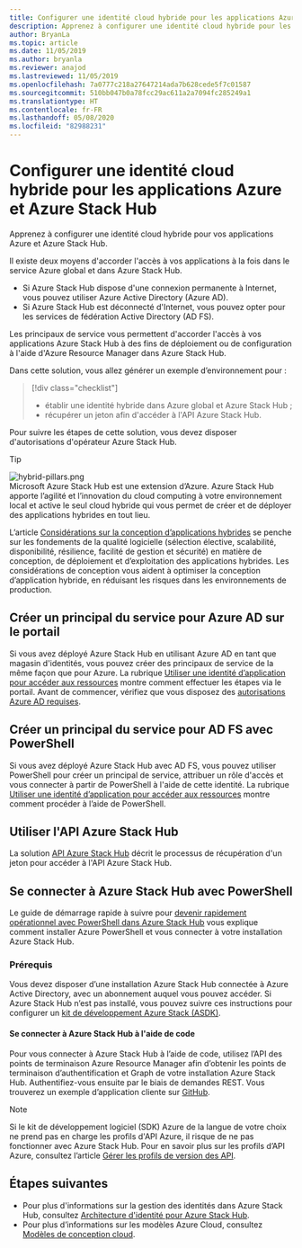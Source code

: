 ```yaml
---
title: Configurer une identité cloud hybride pour les applications Azure et Azure Stack Hub
description: Apprenez à configurer une identité cloud hybride pour les applications Azure et Azure Stack Hub.
author: BryanLa
ms.topic: article
ms.date: 11/05/2019
ms.author: bryanla
ms.reviewer: anajod
ms.lastreviewed: 11/05/2019
ms.openlocfilehash: 7a0777c218a27647214ada7b628cede5f7c01587
ms.sourcegitcommit: 510bb047b0a78fcc29ac611a2a7094fc285249a1
ms.translationtype: HT
ms.contentlocale: fr-FR
ms.lasthandoff: 05/08/2020
ms.locfileid: "82988231"
---
```

# <a name="configure-hybrid-cloud-identity-for-azure-and-azure-stack-hub-apps"></a>Configurer une identité cloud hybride pour les applications Azure et Azure Stack Hub

Apprenez à configurer une identité cloud hybride pour vos applications Azure et Azure Stack Hub.

Il existe deux moyens d'accorder l'accès à vos applications à la fois dans le service Azure global et dans Azure Stack Hub.

 * Si Azure Stack Hub dispose d'une connexion permanente à Internet, vous pouvez utiliser Azure Active Directory (Azure AD).
 * Si Azure Stack Hub est déconnecté d'Internet, vous pouvez opter pour les services de fédération Active Directory (AD FS).

Les principaux de service vous permettent d'accorder l'accès à vos applications Azure Stack Hub à des fins de déploiement ou de configuration à l'aide d'Azure Resource Manager dans Azure Stack Hub.

Dans cette solution, vous allez générer un exemple d’environnement pour :

> [!div class="checklist"]
> - établir une identité hybride dans Azure global et Azure Stack Hub ;
> - récupérer un jeton afin d'accéder à l'API Azure Stack Hub.

Pour suivre les étapes de cette solution, vous devez disposer d'autorisations d'opérateur Azure Stack Hub.

> [!Tip]  
> ![hybrid-pillars.png](./media/solution-deployment-guide-cross-cloud-scaling/hybrid-pillars.png)  
> Microsoft Azure Stack Hub est une extension d’Azure. Azure Stack Hub apporte l’agilité et l’innovation du cloud computing à votre environnement local et active le seul cloud hybride qui vous permet de créer et de déployer des applications hybrides en tout lieu.  
> 
> L’article [Considérations sur la conception d’applications hybrides](overview-app-design-considerations.md) se penche sur les fondements de la qualité logicielle (sélection élective, scalabilité, disponibilité, résilience, facilité de gestion et sécurité) en matière de conception, de déploiement et d’exploitation des applications hybrides. Les considérations de conception vous aident à optimiser la conception d’application hybride, en réduisant les risques dans les environnements de production.

## <a name="create-a-service-principal-for-azure-ad-in-the-portal"></a>Créer un principal du service pour Azure AD sur le portail

Si vous avez déployé Azure Stack Hub en utilisant Azure AD en tant que magasin d'identités, vous pouvez créer des principaux de service de la même façon que pour Azure. La rubrique [Utiliser une identité d’application pour accéder aux ressources](../operator/azure-stack-create-service-principals.md#manage-an-azure-ad-app-identity) montre comment effectuer les étapes via le portail. Avant de commencer, vérifiez que vous disposez des [autorisations Azure AD requises](/azure/azure-resource-manager/resource-group-create-service-principal-portal#required-permissions).

## <a name="create-a-service-principal-for-ad-fs-using-powershell"></a>Créer un principal du service pour AD FS avec PowerShell

Si vous avez déployé Azure Stack Hub avec AD FS, vous pouvez utiliser PowerShell pour créer un principal de service, attribuer un rôle d'accès et vous connecter à partir de PowerShell à l'aide de cette identité. La rubrique [Utiliser une identité d’application pour accéder aux ressources](../operator/azure-stack-create-service-principals.md#manage-an-ad-fs-app-identity) montre comment procéder à l’aide de PowerShell.

## <a name="using-the-azure-stack-hub-api"></a>Utiliser l'API Azure Stack Hub

La solution [API Azure Stack Hub](../user/azure-stack-rest-api-use.md) décrit le processus de récupération d'un jeton pour accéder à l'API Azure Stack Hub.

## <a name="connect-to-azure-stack-hub-using-powershell"></a>Se connecter à Azure Stack Hub avec PowerShell

Le guide de démarrage rapide à suivre pour [devenir rapidement opérationnel avec PowerShell dans Azure Stack Hub](../operator/azure-stack-powershell-install.md) vous explique comment installer Azure PowerShell et vous connecter à votre installation Azure Stack Hub.

### <a name="prerequisites"></a>Prérequis

Vous devez disposer d’une installation Azure Stack Hub connectée à Azure Active Directory, avec un abonnement auquel vous pouvez accéder. Si Azure Stack Hub n’est pas installé, vous pouvez suivre ces instructions pour configurer un [kit de développement Azure Stack (ASDK)](../asdk/asdk-install.md).

#### <a name="connect-to-azure-stack-hub-using-code"></a>Se connecter à Azure Stack Hub à l'aide de code

Pour vous connecter à Azure Stack Hub à l’aide de code, utilisez l’API des points de terminaison Azure Resource Manager afin d’obtenir les points de terminaison d’authentification et Graph de votre installation Azure Stack Hub. Authentifiez-vous ensuite par le biais de demandes REST. Vous trouverez un exemple d’application cliente sur [GitHub](https://github.com/shriramnat/HybridARMApplication).

>[!Note]
>Si le kit de développement logiciel (SDK) Azure de la langue de votre choix ne prend pas en charge les profils d'API Azure, il risque de ne pas fonctionner avec Azure Stack Hub. Pour en savoir plus sur les profils d’API Azure, consultez l’article [Gérer les profils de version des API](../user/azure-stack-version-profiles.md).

## <a name="next-steps"></a>Étapes suivantes

- Pour plus d'informations sur la gestion des identités dans Azure Stack Hub, consultez [Architecture d'identité pour Azure Stack Hub](../operator/azure-stack-identity-architecture.md).
- Pour plus d’informations sur les modèles Azure Cloud, consultez [Modèles de conception cloud](https://docs.microsoft.com/azure/architecture/patterns).
